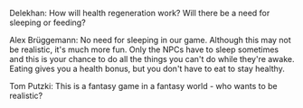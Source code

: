 

Delekhan: How will health regeneration work? Will there be a need for sleeping or feeding?

Alex Brüggemann: No need for sleeping in our game. Although this may not be realistic, it's much more fun. Only the NPCs have to sleep sometimes and this is your chance to do all the things you can't do while they're awake. Eating gives you a health bonus, but you don't have to eat to stay healthy.

Tom Putzki: This is a fantasy game in a fantasy world - who wants to be realistic?


<style>
    main {
        background: url("/_img/bg/code.jpg");
        background-position: top right;
        background-size: 70%;
        background-repeat: no-repeat;
        width: 100%;
    }
</style>